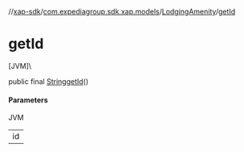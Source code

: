 //[xap-sdk](../../../index.md)/[com.expediagroup.sdk.xap.models](../index.md)/[LodgingAmenity](index.md)/[getId](get-id.md)

# getId

[JVM]\

public final [String](https://docs.oracle.com/javase/8/docs/api/java/lang/String.html)[getId](get-id.md)()

#### Parameters

JVM

| |
|---|
| id |
